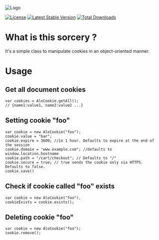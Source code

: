 ![Logo](https://cloud.githubusercontent.com/assets/4998038/8658729/8b3a918c-299d-11e5-8452-6b1b22c51618.png)

[![License](https://poser.pugx.org/alorel/alo-cookie/license?format=plastic)](LICENSE) [![Latest Stable Version](https://poser.pugx.org/alorel/alo-cookie/v/stable?format=plastic)](https://packagist.org/packages/alorel/alo-cookie)  [![Total Downloads](https://poser.pugx.org/alorel/alo-cookie/downloads?format=plastic)](https://packagist.org/packages/alorel/alo-cookie)


# What is this sorcery ? #
It's a simple class to manipulate cookies in an object-oriented manner.

# Usage #

## Get all document cookies ##

    var cookies = AloCookie.getAll();
    // {name1:value1, name2:value2 ...}

## Setting cookie "foo" ##

    var cookie = new AloCookie("foo");
    cookie.value = "bar";
    cookie.expire = 3600; //in 1 hour. Defaults to expire at the end of the session
    cookie.domain = "www.example.com"; //defaults to window.location.hostname
    cookie.path = "/cart/checkout"; // Defaults to "/"
    cookie.secure = true; // true sends the cookie only via HTTPS. Defaults to false.
    cookie.save()


## Check if cookie called "foo" exists ##

    var cookie = new AloCookie("foo"),
    cookieExists = cookie.exists();

## Deleting cookie "foo" ##

    var cookie = new AloCookie("foo");
    cookie.remove();
